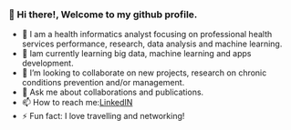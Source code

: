 ### 👋 Hi there!, Welcome to my github profile.

- 🔭 I am a health informatics analyst focusing on professional health services performance, research, data analysis and machine learning.
- 🌱 Iam currently learning big data, machine learning and apps development.
- 👯 I’m looking to collaborate on new projects, research on chronic conditions prevention and/or management.
- 💬 Ask me about collaborations and publications.
- 📫 How to reach me:[LinkedIN](https://www.linkedin.com/in/azuka-obasuyi/)
- ⚡ Fun fact: I love travelling and networking!
